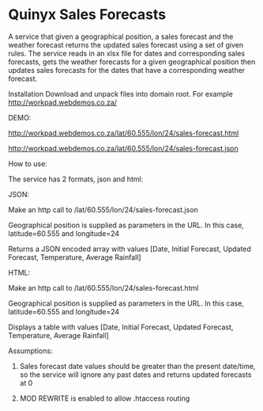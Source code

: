 # Quinyx Sales Forecasts

A service that given a geographical position, a sales forecast and the weather forecast returns the updated sales forecast using a set of given rules. The service reads in an xlsx file for dates and corresponding sales forecasts, gets the weather forecasts for a given geographical position then updates sales forecasts for the dates that have a corresponding weather forecast.

Installation
Download and unpack files into domain root. For example http://workpad.webdemos.co.za/

DEMO:

http://workpad.webdemos.co.za/lat/60.555/lon/24/sales-forecast.html

http://workpad.webdemos.co.za/lat/60.555/lon/24/sales-forecast.json

How to use:

The service has 2 formats, json and html:

JSON: 

Make an http call to /lat/60.555/lon/24/sales-forecast.json

Geographical position is supplied as parameters in the URL. In this case, latitude=60.555 and longitude=24

Returns a JSON encoded array with values [Date, Initial Forecast, Updated Forecast, Temperature, Average Rainfall]

HTML:
 
Make an http call to /lat/60.555/lon/24/sales-forecast.html

Geographical position is supplied as parameters in the URL. In this case, latitude=60.555 and longitude=24

Displays a table with values [Date, Initial Forecast, Updated Forecast, Temperature, Average Rainfall]


Assumptions:

1. Sales forecast date values should be greater than the present date/time, so the service will ignore any past dates and returns updated forecasts at 0

2. MOD REWRITE is enabled to allow .htaccess routing


